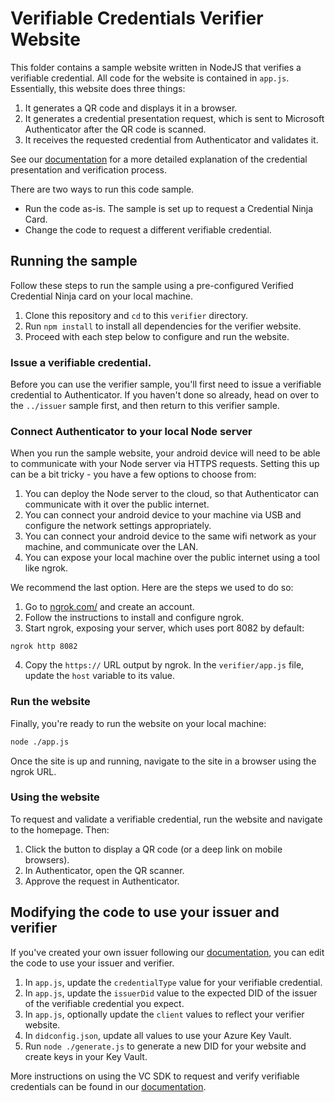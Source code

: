 

# Verifiable Credentials Verifier Website

This folder contains a sample website written in NodeJS that verifies a verifiable credential. All code for the website is contained in `app.js`. Essentially, this website does three things:

1. It generates a QR code and displays it in a browser.
2. It generates a credential presentation request, which is sent to Microsoft Authenticator after the QR code is scanned.
3. It receives the requested credential from Authenticator and validates it.

See our [documentation](https://aka.ms/didfordevs) for a more detailed explanation of the credential presentation and verification process.

There are two ways to run this code sample. 

- Run the code as-is. The sample is set up to request a Credential Ninja Card. 
- Change the code to request a different verifiable credential.


## Running the sample 

Follow these steps to run the sample using a pre-configured Verified Credential Ninja card on your local machine.

1. Clone this repository and `cd` to this `verifier` directory.
2. Run `npm install` to install all dependencies for the verifier website.
3. Proceed with each step below to configure and run the website.

### Issue a verifiable credential.

Before you can use the verifier sample, you'll first need to issue a verifiable credential to Authenticator. If you haven't done so already, head on over to the  `../issuer` sample first, and then return to this verifier sample.

### Connect Authenticator to your local Node server

When you run the sample website, your android device will need to be able to communicate with your Node server via HTTPS requests. Setting this up can be a bit tricky - you have a few options to choose from:

1. You can deploy the Node server to the cloud, so that Authenticator can communicate with it over the public internet.
2. You can connect your android device to your machine via USB and configure the network settings appropriately.
3. You can connect your android device to the same wifi network as your machine, and communicate over the LAN.
4. You can expose your local machine over the public internet using a tool like ngrok.

We recommend the last option. Here are the steps we used to do so:

1. Go to [ngrok.com/](https://ngrok.com/) and create an account.
2. Follow the instructions to install and configure ngrok.
3. Start ngrok, exposing your server, which uses port 8082 by default:

```
ngrok http 8082
```

4. Copy the `https://` URL output by ngrok. In the `verifier/app.js` file, update the `host` variable to its value.


### Run the website

Finally, you're ready to run the website on your local machine:

```bash
node ./app.js
```

Once the site is up and running, navigate to the site in a browser using the ngrok URL.

### Using the website

To request and validate a verifiable credential, run the website and navigate to the homepage. Then:

1. Click the button to display a QR code (or a deep link on mobile browsers).
2. In Authenticator, open the QR scanner.
3. Approve the request in Authenticator.    

## Modifying the code to use your issuer and verifier

If you've created your own issuer following our [documentation](https://aka.ms/didfordevs), you can edit the code to use your issuer and verifier.

1. In `app.js`, update the `credentialType` value for your verifiable credential.
2. In `app.js`, update the `issuerDid` value to the expected DID of the issuer of the verifiable credential you expect.
3. In `app.js`, optionally update the `client` values to reflect your verifier website.
4. In `didconfig.json`, update all values to use your Azure Key Vault.
6. Run `node ./generate.js` to generate a new DID for your website and create keys in your Key Vault. 

More instructions on using the VC SDK to request and verify verifiable credentials can be found in our [documentation](https://aka.ms/didfordevs).